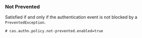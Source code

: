 ### Not Prevented

Satisfied if and only if the authentication event is not blocked by a `PreventedException`.

```properties
# cas.authn.policy.not-prevented.enabled=true
```
